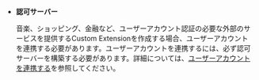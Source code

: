 * **認可サーバー**

  音楽、ショッピング、金融など、ユーザーアカウント認証の必要な外部のサービスを提供するCustom Extensionを作成する場合、ユーザーアカウントを連携する必要があります。ユーザーアカウントを連携するには、必ず認可サーバーを構築する必要があります。詳細については、[ユーザーアカウントを連携する](/CEK/Guides/Link_User_Account.md)を参照してください。

